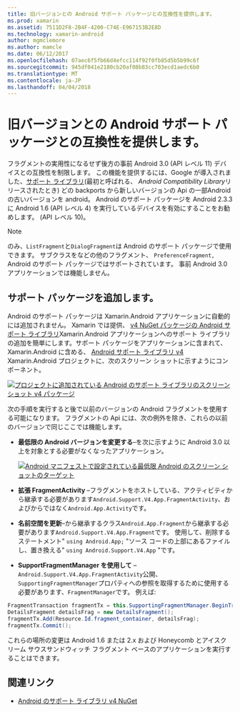 ```yaml
---
title: 旧バージョンとの Android サポート パッケージとの互換性を提供します。
ms.prod: xamarin
ms.assetid: 7511D2F8-2B4F-4200-C74E-E967153B2E8D
ms.technology: xamarin-android
author: mgmclemore
ms.author: mamcle
ms.date: 06/12/2017
ms.openlocfilehash: 07aec6f5fb66d4efcc114f92f0fb85d5b5b99c6f
ms.sourcegitcommit: 945df041e2180cb20af08b83cc703ecd1aedc6b0
ms.translationtype: MT
ms.contentlocale: ja-JP
ms.lasthandoff: 04/04/2018
---
```

# <a name="providing-backwards-compatibility-with-the-android-support-package"></a>旧バージョンとの Android サポート パッケージとの互換性を提供します。

フラグメントの実用性になるせず後方の事前 Android 3.0 (API レベル 11) デバイスとの互換性を制限します。 この機能を提供するには、Google が導入されました、[サポート ライブラリ](http://developer.android.com/sdk/compatibility-library.html)(最初と呼ばれる、 *Android Compatibility Library*リリースされたとき) どの backports から新しいバージョンの Api の一部Android の古いバージョンを android。 Android のサポート パッケージを Android 2.3.3 に Android 1.6 (API レベル 4) を実行しているデバイスを有効にすることをお勧めします。 (API レベル 10)。

> [!NOTE]
> のみ、`ListFragment`と`DialogFragment`は Android のサポート パッケージで使用できます。 サブクラスをなどの他のフラグメント、 `PreferenceFragment,` Android のサポート パッケージではサポートされています。 事前 Android 3.0 アプリケーションでは機能しません。 


## <a name="adding-the-support-package"></a>サポート パッケージを追加します。

Android のサポート パッケージは Xamarin.Android アプリケーションに自動的には追加されません。 Xamarin では提供、 [v4 NuGet パッケージの Android サポート ライブラリ](https://www.nuget.org/packages/Xamarin.Android.Support.v4/)Xamarin.Android アプリケーションへのサポート ライブラリの追加を簡単にします。サポート パッケージをアプリケーションに含まれて、Xamarin.Android に含める、 [Android サポート ライブラリ v4](https://www.nuget.org/packages/Xamarin.Android.Support.v4/) Xamarin.Android プロジェクトに、次のスクリーン ショットに示すようにコンポーネント。 

[![プロジェクトに追加されている Android のサポート ライブラリのスクリーン ショット v4 パッケージ](providing-backwards-compatibility-images/02-sml.png)](providing-backwards-compatibility-images/02.png#lightbox)

次の手順を実行すると後で以前のバージョンの Android フラグメントを使用する可能になります。 フラグメントの Api には、次の例外を除き、これらの以前のバージョンで同じここでは機能します。 

-   **最低限の Android バージョンを変更する**&ndash;を次に示すように Android 3.0 以上を対象とする必要がなくなったアプリケーション。 

    [![Android マニフェストで設定されている最低限 Android のスクリーン ショットのターゲット](providing-backwards-compatibility-images/03-sml.png)](providing-backwards-compatibility-images/03.png#lightbox)

-   **拡張 FragmentActivity** &ndash;フラグメントをホストしている、アクティビティから継承する必要があります`Android.Support.V4.App.FragmentActivity`、およびからではなく`Android.App.Activity`です。 

-   **名前空間を更新**&ndash;から継承するクラス`Android.App.Fragment`から継承する必要があります`Android.Support.V4.App.Fragment`です。 使用して、削除するステートメント" `using Android.App;` "ソース コードの上部にあるファイルし、置き換える" `using Android.Support.V4.App` "です。 

-   **SupportFragmentManager を使用して** &ndash; `Android.Support.V4.App.FragmentActivity`公開、`SupportingFragmentManager`プロパティへの参照を取得するために使用する必要があります、`FragmentManager`です。 例えば: 

```csharp
FragmentTransaction fragmentTx = this.SupportingFragmentManager.BeginTransaction();
DetailsFragment detailsFrag = new DetailsFragment();
fragmentTx.Add(Resource.Id.fragment_container, detailsFrag);
fragmentTx.Commit();
```

これらの場所の変更は Android 1.6 または 2.x および Honeycomb とアイスクリーム サウスサンドウィッチ フラグメント ベースのアプリケーションを実行することはできます。 


## <a name="related-links"></a>関連リンク

- [Android のサポート ライブラリ v4 NuGet](https://www.nuget.org/packages/Xamarin.Android.Support.v4/)
